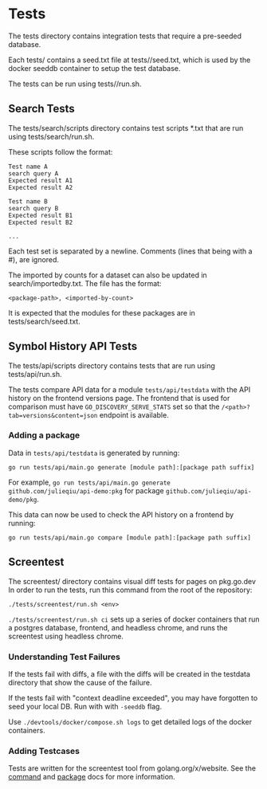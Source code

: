 # Tests

The tests directory contains integration tests that require a pre-seeded
database.

Each tests/<group> contains a seed.txt file at tests/<group>/seed.txt, which is
used by the docker seeddb container to setup the test database.

The tests can be run using tests/<group>/run.sh.

## Search Tests

The tests/search/scripts directory contains test scripts \*.txt that are run
using tests/search/run.sh.

These scripts follow the format:

```
Test name A
search query A
Expected result A1
Expected result A2

Test name B
search query B
Expected result B1
Expected result B2

...
```

Each test set is separated by a newline. Comments (lines that being with a #),
are ignored.

The imported by counts for a dataset can also be updated in
search/importedby.txt. The file has the format:

```
<package-path>, <imported-by-count>
```

It is expected that the modules for these packages are in
tests/search/seed.txt.

## Symbol History API Tests

The tests/api/scripts directory contains tests that are run
using tests/api/run.sh.

The tests compare API data for a module `tests/api/testdata` with the API
history on the frontend versions page. The frontend that is used for comparison
must have `GO_DISCOVERY_SERVE_STATS` set so that the
`/<path>?tab=versions&content=json` endpoint is available.

### Adding a package

Data in `tests/api/testdata` is generated by running:

```
go run tests/api/main.go generate [module path]:[package path suffix]
```

For example, `go run tests/api/main.go generate github.com/julieqiu/api-demo:pkg` for package
`github.com/julieqiu/api-demo/pkg`.

This data can now be used to check the API history on a frontend by running:

```
go run tests/api/main.go compare [module path]:[package path suffix]
```

## Screentest

The screentest/ directory contains visual diff tests for pages on pkg.go.dev
In order to run the tests, run this command from the root of the repository:

```
./tests/screentest/run.sh <env>
```

`./tests/screentest/run.sh ci` sets up a series of docker containers that run a
postgres database, frontend, and headless chrome, and runs the screentest using
headless chrome.

### Understanding Test Failures

If the tests fail with diffs, a file with the diffs will be created in the
testdata directory that show the cause of the failure.

If the tests fail with "context deadline exceeded", you may have forgotten to
seed your local DB. Run with with `-seeddb` flag.

Use `./devtools/docker/compose.sh logs` to get detailed logs of the docker containers.

### Adding Testcases

Tests are written for the screentest tool from golang.org/x/website.
See the [command](https://pkg.go.dev/golang.org/x/website/cmd/screentest) and
[package](https://pkg.go.dev/golang.org/x/website/internal/screentest) docs for
more information.
